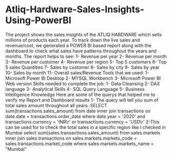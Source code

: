 # Atliq-Hardware-Sales-Insights-Using-PowerBI
The project shows the sales insights of the ATLIQ HARDWARE which sells millions of products each year. To track down the live sales and revenue/cost, we generated a POWER BI based report along with the dashboard to check what sales have patterns throughout the years and months.  The report helps to see:  1- Revenue per year 2- Revenue per month 3- Revenue per customer 4- Revenue per region 5- Top 5 customers 6- Top 5 sales Quantities 7- Sales by customer 8- Sales by city 9- Sales by year 10- Sales by month 11- Overall sales/Revenue  Tools that we used:  1- Microsoft Power BI Desktop 2- MYSQL Workbench 3- Microsoft Power BI Web version  Skills needed to complete the job:  1- Data Cleansing 2- DAX language 3- Analytical Skills 4- SQL Query Language 5- Business Intelligence Knowledge  Here are some of the querys that helped me to verify my Report and Dashboard results  1- The query will tell you sum of total sales amount throughout all years. SELECT sum(transactions.sales_amount) from date inner join transactions on date.date = transactions.order_date where date.year = '2020' and transactions.currency = 'INR\r' or transactions.currency = 'USD\r'  2-This can be used for to check the total sales in a specific region like I checked in Mumbai select sum(sales.transactions.sales_amount) from sales.markets inner join sales.transactions on sales.markets.markets_code = sales.transactions.market_code where sales.markets.markets_name = "Mumbai"
